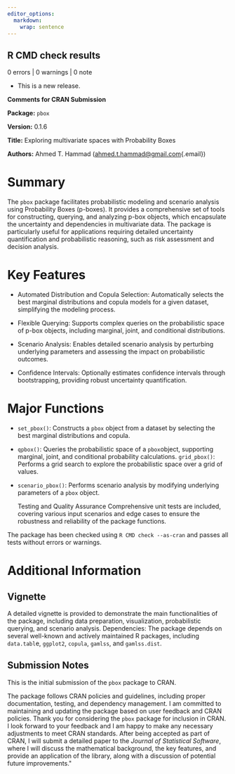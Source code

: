 ```yaml
---
editor_options: 
  markdown: 
    wrap: sentence
---
```


## R CMD check results

0 errors \| 0 warnings \| 0 note

-   This is a new release.

**Comments for CRAN Submission**

**Package:** `pbox`

**Version:** 0.1.6

**Title:** Exploring multivariate spaces with Probability Boxes

**Authors:** Ahmed T. Hammad ([ahmed.t.hammad\@gmail.com](mailto:ahmed.t.hammad@gmail.com){.email})

# Summary

The `pbox` package facilitates probabilistic modeling and scenario analysis using Probability Boxes (p-boxes).
It provides a comprehensive set of tools for constructing, querying, and analyzing p-box objects, which encapsulate the uncertainty and dependencies in multivariate data.
The package is particularly useful for applications requiring detailed uncertainty quantification and probabilistic reasoning, such as risk assessment and decision analysis.

# Key Features

-   Automated Distribution and Copula Selection: Automatically selects the best marginal distributions and copula models for a given dataset, simplifying the modeling process.

-   Flexible Querying: Supports complex queries on the probabilistic space of p-box objects, including marginal, joint, and conditional distributions.

-   Scenario Analysis: Enables detailed scenario analysis by perturbing underlying parameters and assessing the impact on probabilistic outcomes.

-   Confidence Intervals: Optionally estimates confidence intervals through bootstrapping, providing robust uncertainty quantification.

# Major Functions

-   `set_pbox()`: Constructs a `pbox` object from a dataset by selecting the best marginal distributions and copula.

-   `qpbox()`: Queries the probabilistic space of a `pbox`object, supporting marginal, joint, and conditional probability calculations.
    `grid_pbox()`: Performs a grid search to explore the probabilistic space over a grid of values.

-   `scenario_pbox()`: Performs scenario analysis by modifying underlying parameters of a `pbox` object.

    Testing and Quality Assurance Comprehensive unit tests are included, covering various input scenarios and edge cases to ensure the robustness and reliability of the package functions.

The package has been checked using `R CMD check --as-cran` and passes all tests without errors or warnings.

# Additional Information

## Vignette

A detailed vignette is provided to demonstrate the main functionalities of the package, including data preparation, visualization, probabilistic querying, and scenario analysis.
Dependencies: The package depends on several well-known and actively maintained R packages, including `data.tabl`e, `ggplot2`, `copula`, `gamlss`, and `gamlss.dist`.

## Submission Notes

This is the initial submission of the `pbox` package to CRAN.

The package follows CRAN policies and guidelines, including proper documentation, testing, and dependency management.
I am committed to maintaining and updating the package based on user feedback and CRAN policies.
Thank you for considering the `pbox` package for inclusion in CRAN.
I look forward to your feedback and I am happy to make any necessary adjustments to meet CRAN standards.
After being accepted as part of CRAN, I will submit a detailed paper to the *Journal of Statistical Software*, where I will discuss the mathematical background, the key features, and provide an application of the library, along with a discussion of potential future improvements."
